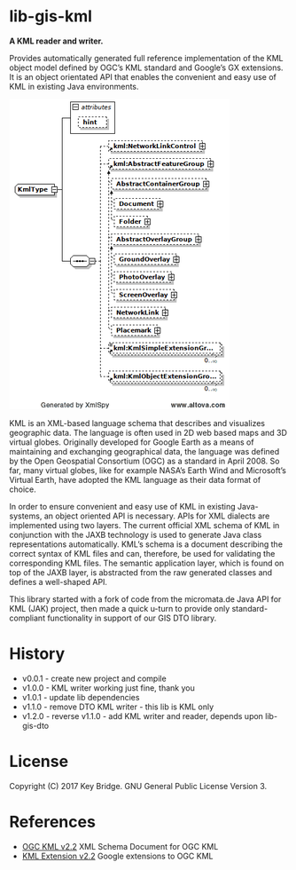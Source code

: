 # lib-gis-kml

**A KML reader and writer.**

Provides automatically generated full reference implementation of the KML object
model defined by OGC’s KML standard and Google’s GX extensions. It is an object
orientated API that enables the convenient and easy use of KML in existing Java
environments.

![KML](doc/images/kml.png)

KML is an XML-based language schema that describes and visualizes geographic
data. The language is often used in 2D web based maps and 3D virtual globes.
Originally developed for Google Earth as a means of maintaining and exchanging
geographical data, the language was defined by the Open Geospatial Consortium
(OGC) as a standard in April 2008. So far, many virtual globes, like for example
NASA’s Earth Wind and Microsoft’s Virtual Earth, have adopted the KML language
as their data format of choice.

In order to ensure convenient and easy use of KML in existing Java-systems, an
object oriented API is necessary. APIs for XML dialects are implemented using two
layers. The current official XML schema of KML in conjunction with the JAXB
technology is used to generate Java class representations automatically. KML’s
schema is a document describing the correct syntax of KML files and can, therefore,
be used for validating the corresponding KML files. The semantic application
layer, which is found on top of the JAXB layer, is abstracted from the raw generated
classes and defines a well-shaped API.

This library started with a fork of code from the micromata.de Java API for KML
(JAK) project, then made a quick u-turn to provide only standard-compliant
functionality in support of our GIS DTO library.

# History

 * v0.0.1 - create new project and compile
 * v1.0.0 - KML writer working just fine, thank you
 * v1.0.1 - update lib dependencies
 * v1.1.0 - remove DTO KML writer - this lib is KML only
 * v1.2.0 - reverse v1.1.0 - add KML writer and reader, depends upon lib-gis-dto


# License

Copyright (C) 2017 Key Bridge. GNU General Public License Version 3.

# References

  * [OGC KML v2.2](doc/xsd/ogckml22.xsd)  XML Schema Document for OGC KML
  * [KML Extension v2.2](doc/xsd/kml22gx.xsd)  Google extensions to OGC KML



